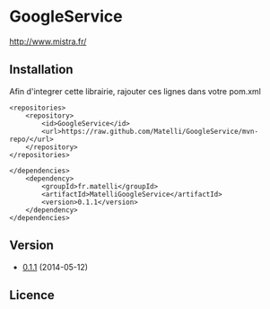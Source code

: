 # GoogleService

http://www.mistra.fr/

## Installation

Afin d'integrer cette librairie, rajouter ces lignes dans votre pom.xml

```
<repositories>
	<repository>
    	<id>GoogleService</id>
        <url>https://raw.github.com/Matelli/GoogleService/mvn-repo/</url>
    </repository>
</repositories>
```

```
</dependencies>
	<dependency>
		<groupId>fr.matelli</groupId>
		<artifactId>MatelliGoogleService</artifactId>
		<version>0.1.1</version>
	</dependency>
</dependencies>
```

## Version

* [0.1.1](https://github.com/Matelli/GoogleService/tree/mvn-repo/fr/matelli/MatelliGoogleService/0.1.1) (2014-05-12)

## Licence

